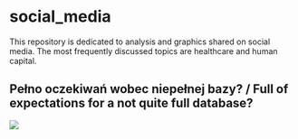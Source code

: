 # social_media

This repository is dedicated to analysis and graphics shared on social media. The most frequently discussed topics are healthcare and human capital.

## Pełno oczekiwań wobec niepełnej bazy? / Full of expectations for a not quite full database?
<img src="ceeb/ceeb.png"></img>
